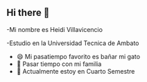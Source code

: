 ## Hi there 👋
-Mi nombre es Heidi Villavicencio

-Estudio en la Universidad Tecnica de Ambato

- 😄 Mi pasatiempo favorito es bañar mi gato
- 💬 Pasar tiempo con mi familia
- 🔭 Actualmente estoy en Cuarto Semestre
<!--
**HeidiVM/HeidiVM** is a ✨ _special_ ✨ repository because its `README.md` (this file) appears on your GitHub profile.

Here are some ideas to get you started:


- 🌱 
- 👯 I’m looking to collaborate on ...

- 📫 How to reach me: ...
- 😄 Hobbys: Pasar tiempo con mi familia
- ⚡ Fun fact: ...
-->
